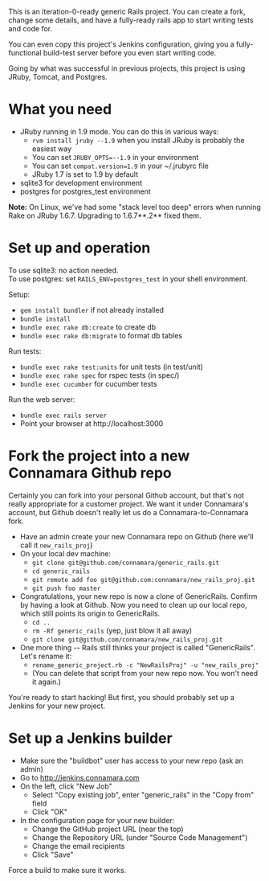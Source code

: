 This is an iteration-0-ready generic Rails project.
You can create a fork, change some details, and have a fully-ready rails app to
start writing tests and code for.

You can even copy this project's Jenkins configuration, giving you a fully-functional
build-test server before you even start writing code.

Going by what was successful in previous projects, this project is using JRuby, Tomcat, and Postgres.

What you need
=============

* JRuby running in 1.9 mode.  You can do this in various ways:
  * `rvm install jruby --1.9` when you install JRuby is probably the easiest way
  * You can set `JRUBY_OPTS=--1.9` in your environment
  * You can set `compat.version=1.9` in your ~/.jrubyrc file
  * JRuby 1.7 is set to 1.9 by default
* sqlite3 for development environment
* postgres for postgres\_test environment

**Note:** On Linux, we've had some "stack level too deep" errors when running Rake on JRuby 1.6.7.  Upgrading to 1.6.7**.2** fixed them.


Set up and operation
====================

To use sqlite3: no action needed.  
To use postgres: set `RAILS_ENV=postgres_test` in your shell environment.

Setup:

* `gem install bundler` if not already installed
* `bundle install`
* `bundle exec rake db:create` to create db
* `bundle exec rake db:migrate` to format db tables

Run tests:

* `bundle exec rake test:units` for unit tests (in test/unit)
* `bundle exec rake spec` for rspec tests (in spec/)
* `bundle exec cucumber` for cucumber tests

Run the web server:

* `bundle exec rails server`
* Point your browser at http://localhost:3000


Fork the project into a new Connamara Github repo
=================================================

Certainly you can fork into your personal Github account, but that's
not really appropriate for a customer project.  We want it under Connamara's
account, but Github doesn't really let us do a Connamara-to-Connamara fork.

* Have an admin create your new Connamara repo on Github (here we'll call it `new_rails_proj`)
* On your local dev machine:
  * `git clone git@github.com/connamara/generic_rails.git`
  * `cd generic_rails`
  * `git remote add foo git@github.com:connamara/new_rails_proj.git`
  * `git push foo master`
* Congratulations, your new repo is now a clone of GenericRails.  Confirm by having a look at Github.  Now you need to clean up our local repo, which still points its origin to GenericRails.
  * `cd ..`
  * `rm -Rf generic_rails` (yep, just blow it all away)
  * `git clone git@github.com/connamara/new_rails_proj.git`
* One more thing -- Rails still thinks your project is called "GenericRails".  Let's rename it:
  * `rename_generic_project.rb -c "NewRailsProj" -u "new_rails_proj"`
  * (You can delete that script from your new repo now.  You won't need it again.)

You're ready to start hacking!  But first, you should probably set up a Jenkins for your new project.


Set up a Jenkins builder
============================

* Make sure the "buildbot" user has access to your new repo (ask an admin)
* Go to http://jenkins.connamara.com
* On the left, click "New Job"
  * Select "Copy existing job", enter "generic_rails" in the "Copy from" field
  * Click "OK"
* In the configuration page for your new builder:
  * Change the GitHub project URL (near the top)
  * Change the Repository URL (under "Source Code Management")
  * Change the email recipients
  * Click "Save"

Force a build to make sure it works.
